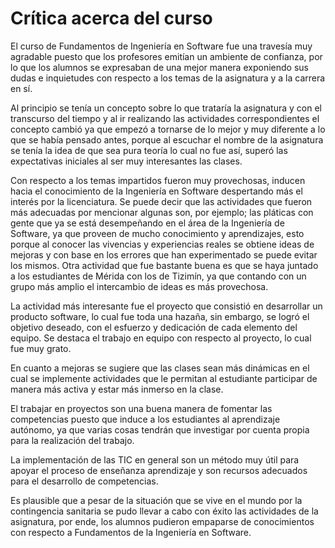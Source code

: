 # Crítica acerca del curso

El curso de Fundamentos de Ingeniería en Software fue una travesía muy agradable puesto que los profesores emitían un ambiente de confianza, por lo que los alumnos se expresaban de una mejor manera exponiendo sus dudas e inquietudes con respecto a los temas de la asignatura y a la carrera en sí.

Al principio se tenía un concepto sobre lo que trataría la asignatura y con el transcurso del tiempo y al ir realizando las actividades correspondientes el concepto cambió ya que empezó a tornarse de lo mejor y muy diferente a lo que se había pensado antes, porque al escuchar el nombre de la asignatura se tenía la idea de que sea pura teoría lo cual no fue así, superó las expectativas iniciales al ser muy interesantes las clases.

Con respecto a los temas impartidos fueron muy provechosas, inducen hacia el conocimiento de la Ingeniería en Software despertando más el interés por la licenciatura. Se puede decir que las actividades que fueron más adecuadas por mencionar algunas son, por ejemplo; las pláticas con gente que ya se está desempeñando en el área de la Ingeniería de Software, ya que proveen de mucho conocimiento y aprendizajes, esto porque al conocer las vivencias y experiencias reales se obtiene ideas de mejoras y con base en los errores que han experimentado se puede evitar los mismos. Otra actividad que fue bastante buena es que se haya juntado a los estudiantes de Mérida con los de Tizimín, ya que contando con un grupo más amplio el intercambio de ideas es más provechosa.

La actividad más interesante fue el proyecto que consistió en desarrollar un producto software, lo cual fue toda una hazaña, sin embargo, se logró el objetivo deseado, con el esfuerzo y dedicación de cada elemento del equipo. Se destaca el trabajo en equipo con respecto al proyecto, lo cual fue muy grato. 

En cuanto a mejoras se sugiere que las clases sean más dinámicas en el cual se implemente actividades que le permitan al estudiante participar de manera más activa y estar más inmerso en la clase. 

El trabajar en proyectos son una buena manera de fomentar las competencias puesto que induce a los estudiantes al aprendizaje autónomo, ya que varias cosas tendrán que investigar por cuenta propia para la realización del trabajo.

La implementación de las TIC en general son un método muy útil para apoyar el proceso de enseñanza aprendizaje y son recursos adecuados para el desarrollo de competencias.

Es plausible que a pesar de la situación que se vive en el mundo por la contingencia sanitaria se pudo llevar a cabo con éxito las actividades de la asignatura, por ende, los alumnos pudieron empaparse de conocimientos con respecto a Fundamentos de la Ingeniería en Software. 
